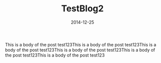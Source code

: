 ---
template: "blog-post"
title: "TestBlog2"
date: "2014-12-25"
featuredimage: /img/Example Logo.png
description: "Test description 123123 lorem ipsum testing thing123 thing432"
body: "This is a body of the post test123This is a body of the post test123This is a body of the post test123This is a body of the post test123This is a body of the post test123This is a body of the post test123"
tags:
  - test
---